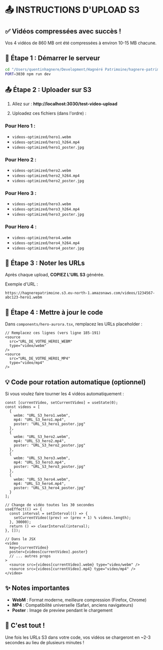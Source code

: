 # 📤 INSTRUCTIONS D'UPLOAD S3

## ✅ Vidéos compressées avec succès !

Vos 4 vidéos de 860 MB ont été compressées à environ 10-15 MB chacune.

## 🚀 Étape 1 : Démarrer le serveur

```bash
cd "/Users/quentinhagnere/Development/Hagnéré Patrimoine/hagnere-patrimoine"
PORT=3030 npm run dev
```

## 📤 Étape 2 : Uploader sur S3

1. Allez sur : **http://localhost:3030/test-video-upload**

2. Uploadez ces fichiers (dans l'ordre) :

### Pour Hero 1 :
- `videos-optimized/hero1.webm`
- `videos-optimized/hero1_h264.mp4`
- `videos-optimized/hero1_poster.jpg`

### Pour Hero 2 :
- `videos-optimized/hero2.webm`
- `videos-optimized/hero2_h264.mp4`
- `videos-optimized/hero2_poster.jpg`

### Pour Hero 3 :
- `videos-optimized/hero3.webm`
- `videos-optimized/hero3_h264.mp4`
- `videos-optimized/hero3_poster.jpg`

### Pour Hero 4 :
- `videos-optimized/hero4.webm`
- `videos-optimized/hero4_h264.mp4`
- `videos-optimized/hero4_poster.jpg`

## 📝 Étape 3 : Noter les URLs

Après chaque upload, **COPIEZ L'URL S3** générée.

Exemple d'URL :
```
https://hagnerepatrimoine.s3.eu-north-1.amazonaws.com/videos/1234567-abc123-hero1.webm
```

## 🎨 Étape 4 : Mettre à jour le code

Dans `components/hero-aurora.tsx`, remplacez les URLs placeholder :

```tsx
// Remplacez ces lignes (vers ligne 185-191)
<source 
  src="URL_DE_VOTRE_HERO1_WEBM" 
  type="video/webm" 
/>
<source 
  src="URL_DE_VOTRE_HERO1_MP4" 
  type="video/mp4" 
/>
```

## 💡 Code pour rotation automatique (optionnel)

Si vous voulez faire tourner les 4 vidéos automatiquement :

```tsx
const [currentVideo, setCurrentVideo] = useState(0);
const videos = [
  { 
    webm: "URL_S3_hero1.webm",
    mp4: "URL_S3_hero1.mp4",
    poster: "URL_S3_hero1_poster.jpg"
  },
  { 
    webm: "URL_S3_hero2.webm",
    mp4: "URL_S3_hero2.mp4",
    poster: "URL_S3_hero2_poster.jpg"
  },
  { 
    webm: "URL_S3_hero3.webm",
    mp4: "URL_S3_hero3.mp4",
    poster: "URL_S3_hero3_poster.jpg"
  },
  { 
    webm: "URL_S3_hero4.webm",
    mp4: "URL_S3_hero4.mp4",
    poster: "URL_S3_hero4_poster.jpg"
  }
];

// Change de vidéo toutes les 30 secondes
useEffect(() => {
  const interval = setInterval(() => {
    setCurrentVideo((prev) => (prev + 1) % videos.length);
  }, 30000);
  return () => clearInterval(interval);
}, []);

// Dans le JSX
<video
  key={currentVideo}
  poster={videos[currentVideo].poster}
  // ... autres props
>
  <source src={videos[currentVideo].webm} type="video/webm" />
  <source src={videos[currentVideo].mp4} type="video/mp4" />
</video>
```

## ✨ Notes importantes

- **WebM** : Format moderne, meilleure compression (Firefox, Chrome)
- **MP4** : Compatibilité universelle (Safari, anciens navigateurs)
- **Poster** : Image de preview pendant le chargement

## 🎉 C'est tout !

Une fois les URLs S3 dans votre code, vos vidéos se chargeront en ~2-3 secondes au lieu de plusieurs minutes !
